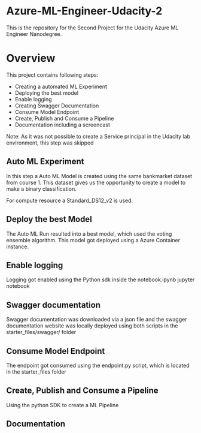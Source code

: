 # Azure-ML-Engineer-Udacity-2

This is the repository for the Second Project for the Udacity Azure ML Engineer Nanodegree.

# Overview 

This project contains following steps: 

- Creating a automated ML Experiment
- Deploying the best model
- Enable logging
- Creating Swagger Documentation 
- Consume Model Endpoint
- Create, Publish and Consume a Pipeline
- Documentation including a screencast

Note: As it was not possible to create a Service principal in the Udacity lab environment, this step was skipped

## Auto ML Experiment
In this step a Auto ML Model is created using the same bankmarket dataset from course 1. 
This dataset gives us the opportunity to create a model to make a binary classification.

For compute resource a Standard_DS12_v2 is used. 

## Deploy the best Model
The Auto ML Run resulted into a best model, which used the voting ensemble algorithm.
This model got deployed using a Azure Container instance.

## Enable logging
Logging got enabled using the Python sdk inside the notebook.ipynb jupyter notebook

## Swagger documentation
Swagger documentation was downloaded via a json file and the swagger documentation website was locally deployed using both scripts in the starter_files/swagger/ folder

## Consume Model Endpoint
The endpoint got consumed using the endpoint.py script, which is located in the starter_files folder

## Create, Publish and Consume a Pipeline
Using the python SDK to create a ML Pipeline

## Documentation


